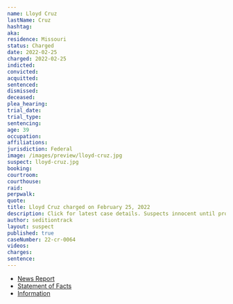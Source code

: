 ```yaml
---
name: Lloyd Cruz
lastName: Cruz
hashtag:
aka:
residence: Missouri
status: Charged
date: 2022-02-25
charged: 2022-02-25
indicted:
convicted:
acquitted:
sentenced:
dismissed:
deceased:
plea_hearing:
trial_date:
trial_type:
sentencing:
age: 39
occupation:
affiliations:
jurisdiction: Federal
image: /images/preview/lloyd-cruz.jpg
suspect: lloyd-cruz.jpg
booking:
courtroom:
courthouse:
raid:
perpwalk:
quote:
title: Lloyd Cruz charged on February 25, 2022
description: Click for latest case details. Suspects innocent until proven guilty.
author: seditiontrack
layout: suspect
published: true
caseNumber: 22-cr-0064
videos:
charges:
sentence:
---
```

- [News Report](https://www.kansascity.com/news/politics-government/article259374669.html)
- [Statement of Facts](https://www.justice.gov/usao-dc/case-multi-defendant/file/1481061/download)
- [Information](https://www.justice.gov/usao-dc/case-multi-defendant/file/1481066/download)
